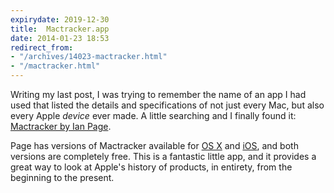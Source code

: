 ```yaml
---
expirydate: 2019-12-30
title:  Mactracker.app
date: 2014-01-23 18:53
redirect_from:
- "/archives/14023-mactracker.html"
- "/mactracker.html"
---
```



Writing my last post, I was trying to remember the name of an app I had used that listed the details and specifications of not just every Mac, but also every Apple _device_ ever made. A little searching and I finally found it: [Mactracker by Ian Page](http://mactracker.ca). 

Page has versions of Mactracker available for [OS X](https://itunes.apple.com/app/mactracker/id430255202?mt=12) and [iOS](http://itunes.apple.com/app/mactracker/id311421597?mt=8), and both versions are completely free. This is a fantastic little app, and it provides a great way to look at Apple's history of products, in entirety, from the beginning to the present. 
